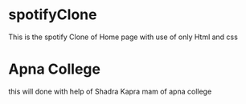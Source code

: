 # spotifyClone

This is the spotify Clone of Home page with use of only Html and css

# Apna College

this will done with help of Shadra Kapra mam of apna college
